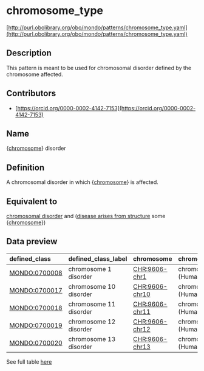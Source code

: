 # chromosome_type 

[http://purl.obolibrary.org/obo/mondo/patterns/chromosome_type.yaml](http://purl.obolibrary.org/obo/mondo/patterns/chromosome_type.yaml)
## Description 

This pattern is meant to be used for chromosomal disorder defined by the chromosome affected.
## Contributors 
* [https://orcid.org/0000-0002-4142-7153](https://orcid.org/0000-0002-4142-7153) 
## Name 

{[chromosome](http://purl.obolibrary.org/obo/GO_0005694)} disorder

## Definition 

A chromosomal disorder in which {[chromosome](http://purl.obolibrary.org/obo/GO_0005694)} is affected.

## Equivalent to 

[chromosomal disorder](http://purl.obolibrary.org/obo/MONDO_0019040) and ([disease arises from structure](http://purl.obolibrary.org/obo/RO_0004030) some {[chromosome](http://purl.obolibrary.org/obo/GO_0005694)})

## Data preview 
| defined_class                                | defined_class_label    | chromosome                                    | chromosome_label      |
|:---------------------------------------------|:-----------------------|:----------------------------------------------|:----------------------|
| [MONDO:0700008](http://purl.obolibrary.org/obo/MONDO_0700008) | chromosome 1 disorder  | [CHR:9606-chr1](http://purl.obolibrary.org/obo/CHR_9606-chr1)  | chromosome 1 (Human)  |
| [MONDO:0700017](http://purl.obolibrary.org/obo/MONDO_0700017) | chromosome 10 disorder | [CHR:9606-chr10](http://purl.obolibrary.org/obo/CHR_9606-chr10) | chromosome 10 (Human) |
| [MONDO:0700018](http://purl.obolibrary.org/obo/MONDO_0700018) | chromosome 11 disorder | [CHR:9606-chr11](http://purl.obolibrary.org/obo/CHR_9606-chr11) | chromosome 11 (Human) |
| [MONDO:0700019](http://purl.obolibrary.org/obo/MONDO_0700019) | chromosome 12 disorder | [CHR:9606-chr12](http://purl.obolibrary.org/obo/CHR_9606-chr12) | chromosome 12 (Human) |
| [MONDO:0700020](http://purl.obolibrary.org/obo/MONDO_0700020) | chromosome 13 disorder | [CHR:9606-chr13](http://purl.obolibrary.org/obo/CHR_9606-chr13) | chromosome 13 (Human) |

See full table [here](https://github.com/monarch-initiative/mondo/blob/master/src/patterns/data/matches/chromosome_type.tsv) 
